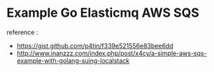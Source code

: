 # Example Go Elasticmq AWS SQS

reference :
- https://gist.github.com/p4tin/f339e521556e83bee6dd
- http://www.inanzzz.com/index.php/post/x4cy/a-simple-aws-sqs-example-with-golang-suing-localstack